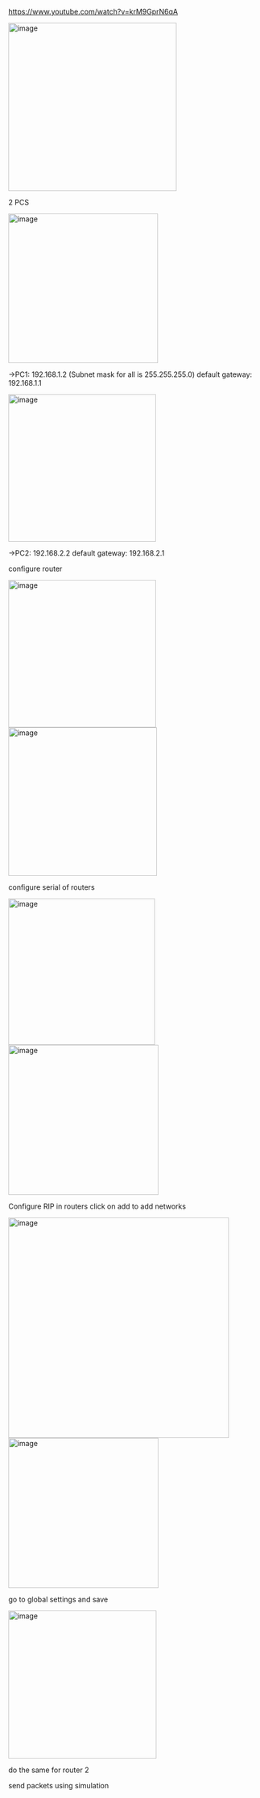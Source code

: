 https://www.youtube.com/watch?v=krM9GprN6qA

<img width="334" alt="image" src="https://user-images.githubusercontent.com/97346786/199727321-2b797301-51ec-4f75-a172-09c1ff0b4aed.png">


2 PCS

<img width="297" alt="image" src="https://user-images.githubusercontent.com/97346786/199727812-244a3ae6-8c31-42d3-b3ba-39faa96c3bd7.png">

->PC1: 192.168.1.2 (Subnet mask for all is 255.255.255.0) default gateway: 192.168.1.1

<img width="293" alt="image" src="https://user-images.githubusercontent.com/97346786/199727752-93810728-e7ba-4c14-bc7a-444b43034022.png">

->PC2: 192.168.2.2 default gateway: 192.168.2.1


configure router

<img width="293" alt="image" src="https://user-images.githubusercontent.com/97346786/199728004-0ce78c65-d196-487e-bc14-3bb0f6e728c1.png"> <img width="295" alt="image" src="https://user-images.githubusercontent.com/97346786/199728079-dbd7a338-0afe-4f20-b9ce-99590aa00d52.png">

configure serial of routers

<img width="291" alt="image" src="https://user-images.githubusercontent.com/97346786/199728251-405c0132-c29e-48fd-8227-435cbcabe0b8.png"> <img width="298" alt="image" src="https://user-images.githubusercontent.com/97346786/199728332-3a08c11c-1a9d-479d-97e0-3bd2d62714ec.png">


Configure RIP in routers
click on add to add networks

<img width="438" alt="image" src="https://user-images.githubusercontent.com/97346786/199728622-10b11692-ddfa-40a8-ba61-1aa302372c38.png"> <img width="298" alt="image" src="https://user-images.githubusercontent.com/97346786/199728668-f67bd758-218a-49b0-8304-a18fc856fc34.png">

 go to global settings and save
 
 <img width="294" alt="image" src="https://user-images.githubusercontent.com/97346786/199728776-ac438756-3314-4525-99fb-cd4eb1bbbfb8.png">


do the same for router 2

send packets using simulation
